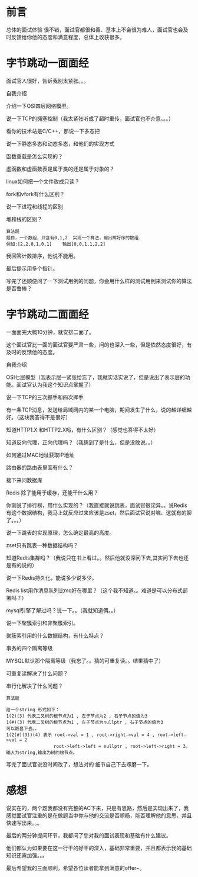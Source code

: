 # 前言

总体的面试体验 很不错，面试官都很和善、基本上不会很为难人，面试官也会及时反馈给你他的态度和满意程度，总体上收获很多。



# 字节跳动一面面经

面试官人很好，告诉我别太紧张。。。



自我介绍

介绍一下OSI四层网络模型。

说一下TCP的拥塞控制（我太紧张听成了超时重传，面试官也不介意。。。）

看你的技术站是C/C++，那说一下多态把

说一下静态多态和动态多态，和他们的实现方式

函数重载是怎么实现的？

虚函数和虚函数表是属于类的还是属于对象的？

linux如何把一个文件改成只读？

fork和vfork有什么区别？

说一下进程和线程的区别

堆和栈的区别？



~~~
算法题
题目，一个数组，只含有0,1,2  实现一个算法，输出排好序的数组.
例如:[2,2,0,1,0,1]    输出[0,0,1,1,2,2]
~~~

我回答计数排序，他说不能用。

最后提示用多个指针。



写完了还顺便问了一下测试用例的问题，你会用什么样的测试用例来测试你的算法是否鲁棒？





# 字节跳动二面面经

一面面完大概10分钟，就安排二面了。

这个面试官比一面的面试官要严肃一些，问的也深入一些，但是依然态度很好，有及时的反馈他的态度。



自我介绍

OSI七层模型（我表示层一紧张给忘了，我就实话实说了，但是说出了表示层的功能。面试官认为我这个知识点掌握了）

说一下TCP的三次握手和四次挥手

有一条TCP消息，发送给局域网内的某一个电脑，期间发生了什么，说的越详细越好。（这块我答得不是很好）

知道HTTP1.X 和HTTP2.X吗，有什么区别？（感觉也答得不太好）

知道反向代理，正向代理吗？（我猜到了是什么，但是没敢说。。）

如何通过MAC地址获取IP地址

路由器的路由表里面有什么？



接下来问数据库

Redis 除了能用于缓存，还能干什么用？

你刚说了排行榜，用什么实现的？（我直接就说跳表，面试官很诧异。。说Redis有这个数据结构，我马上就反应过来应该是zset，然后面试官说对嘛、这就有的聊了。。。）

说一下跳表的实现原理，怎么确定最高的高度。

zset只有跳表一种数据结构吗？

知道Redis集群吗？（我说只在书上看过。。然后他就没深问下去,其实问下去也还是有的说的）

说一下Redis持久化，能说多少说多少。

Redis list用作消息队列比mq好在哪里？（这个我不知道。。难道是可以分布式部署吗？）



mysql引擎了解过吗？说一下。。（我就知道俩。。）

说一下聚簇索引和非聚簇索引。

聚簇索引用的什么数据结构，有什么特点？

事务的四个隔离等级

MYSQL默认那个隔离等级（我忘了。。猜的可重复读。。结果猜中了）

可重复读解决了什么问题？

串行化解决了什么问题？





~~~
算法题

给一个string 形式如下：
1(2)(3) 代表二叉树的根节点为1 , 左子节点为2 , 右子节点的值为3
1(#)(3) 代表二叉树的根节点为1 , 左子节点为nullptr , 右子节点的值为3
可以嵌套下去。。
1(2(#)(3))(4) 表示 root->val = 1 , root->right->val = 4 , root->left->val = 2
				  root->left->left = nullptr , root->left->right = 3。
输入为string,输出为树的根节点。
~~~





写完了面试官说没时间改了，想法对的 细节自己下去琢磨一下。

# 感想

说实在的，两个题我都没有完整的AC下来，只是有思路，然后是实现出来了，我感觉面试官注重的是在做题当中你与他的交流是否顺畅，能否理解他的意思，并且快速写出来。。。



最后的两分钟提问环节，我都问了您对我的面试表现和基础有什么建议。

他们都认为如果要在这一行干的好干的深入，基础非常重要，并且都表示我的基础知识还需加强。。。

最后希望我的三面顺利，希望各位读者能拿到满意的offer~。